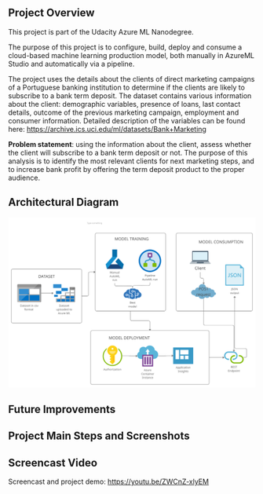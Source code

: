 ## Project Overview 

This project is part of the Udacity Azure ML Nanodegree.

The purpose of this project is to configure, build, deploy and consume a cloud-based machine learning production model, both manually in AzureML Studio and automatically via a pipeline. 

The project uses the details about the clients of direct marketing campaigns of a Portuguese banking institution to determine if the clients are likely to subscribe to a bank term deposit. The dataset contains various information about the client: demographic variables, presence of loans, last contact details, outcome of the previous marketing campaign, employment and consumer information. Detailed description of the variables can be found here: https://archive.ics.uci.edu/ml/datasets/Bank+Marketing 

**Problem statement**: using the information about the client, assess whether the client will subscribe to a bank term deposit or not. The purpose of this analysis is to identify the most relevant clients for next marketing steps, and to increase bank profit by offering the term deposit product to the proper audience. 


## Architectural Diagram 

![Architectural diagram](project_architecture.png)


## Future Improvements




## Project Main Steps and Screenshots



## Screencast Video 
Screencast and project demo: https://youtu.be/ZWCnZ-xlyEM 
